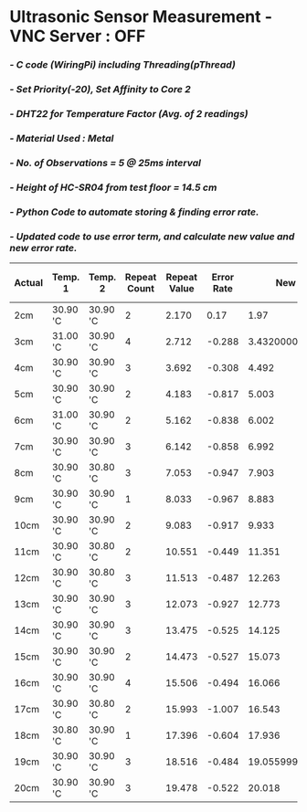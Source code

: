 # **Ultrasonic Sensor Measurement - VNC Server : OFF**
### *- C code (WiringPi) including Threading(pThread)*
### *- Set Priority(-20), Set Affinity to Core 2*
### *- DHT22 for Temperature Factor (Avg. of 2 readings)*
### *- Material Used : Metal*
### *- No. of Observations = 5 @ 25ms interval*
### *- Height of HC-SR04 from test floor = 14.5 cm*
### *- Python Code to automate storing & finding error rate.*
### *- Updated code to use error term, and calculate new value and new error rate.*

Actual | Temp. 1 | Temp. 2 | Repeat Count | Repeat Value | Error Rate | New Value | New Error Rate
---- | ---- | ---- | ---- | ---- | ---- | ---- | ----
 2cm | 30.90 'C | 30.90 'C | 2 | 2.170 | 0.17 | 1.97 | -0.03 
 3cm | 31.00 'C | 30.90 'C | 4 | 2.712 | -0.288 | 3.4320000000000004 | 0.432 
 4cm | 30.90 'C | 30.90 'C | 3 | 3.692 | -0.308 | 4.492 | 0.492 
 5cm | 30.90 'C | 30.90 'C | 2 | 4.183 | -0.817 | 5.003 | 0.003 
 6cm | 31.00 'C | 30.90 'C | 2 | 5.162 | -0.838 | 6.002 | 0.002 
 7cm | 30.90 'C | 30.90 'C | 3 | 6.142 | -0.858 | 6.992 | -0.008 
 8cm | 30.90 'C | 30.80 'C | 3 | 7.053 | -0.947 | 7.903 | -0.097 
 9cm | 30.90 'C | 30.90 'C | 1 | 8.033 | -0.967 | 8.883 | -0.117 
 10cm | 30.90 'C | 30.90 'C | 2 | 9.083 | -0.917 | 9.933 | -0.067 
 11cm | 30.90 'C | 30.80 'C | 2 | 10.551 | -0.449 | 11.351 | 0.351 
 12cm | 30.90 'C | 30.80 'C | 3 | 11.513 | -0.487 | 12.263 | 0.263 
 13cm | 30.90 'C | 30.90 'C | 3 | 12.073 | -0.927 | 12.773 | -0.227 
 14cm | 30.90 'C | 30.90 'C | 3 | 13.475 | -0.525 | 14.125 | 0.125 
 15cm | 30.90 'C | 30.90 'C | 2 | 14.473 | -0.527 | 15.073 | 0.073 
 16cm | 30.90 'C | 30.90 'C | 4 | 15.506 | -0.494 | 16.066 | 0.066 
 17cm | 30.90 'C | 30.80 'C | 2 | 15.993 | -1.007 | 16.543 | -0.457 
 18cm | 30.80 'C | 30.90 'C | 1 | 17.396 | -0.604 | 17.936 | -0.064 
 19cm | 30.90 'C | 30.90 'C | 3 | 18.516 | -0.484 | 19.055999999999997 | 0.056 
 20cm | 30.90 'C | 30.90 'C | 3 | 19.478 | -0.522 | 20.018 | 0.018 
 